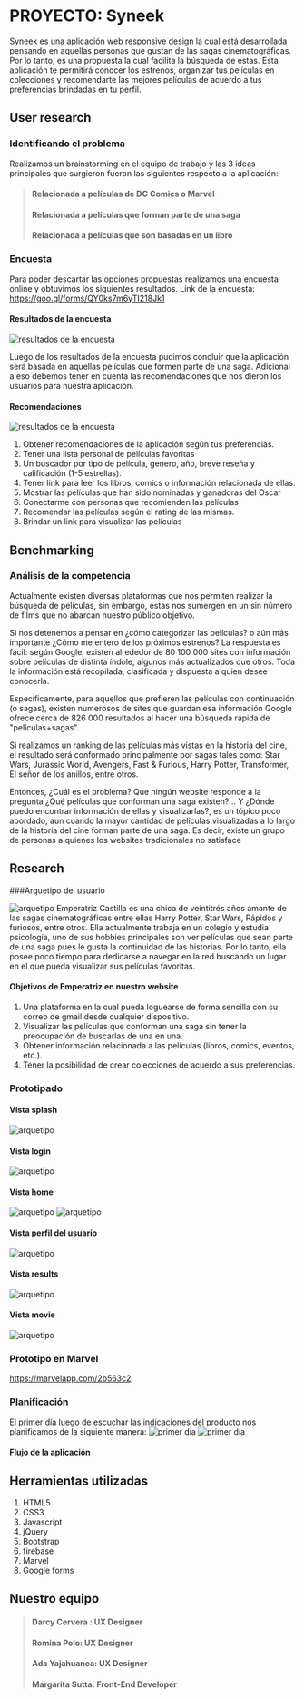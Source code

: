 # PROYECTO: Syneek

Syneek es una aplicación web responsive design la cual está desarrollada pensando en aquellas personas que gustan de las sagas cinematográficas. Por lo tanto, es una propuesta la cual facilita la búsqueda de estas. Esta aplicación te permitirá conocer los estrenos, organizar tus películas en colecciones y recomendarte las mejores películas de acuerdo a tus preferencias brindadas en tu perfil.

## User research

### Identificando el problema

Realizamos un brainstorming en el equipo de trabajo y las 3 ideas principales  que surgieron fueron las siguientes respecto a la aplicación:
>#### Relacionada a películas de DC Comics o Marvel
>#### Relacionada a películas que forman parte de una saga
>#### Relacionada a películas que son basadas en un libro

### Encuesta

Para poder descartar las opciones propuestas realizamos una encuesta online y obtuvimos los siguientes resultados.
Link de la encuesta: https://goo.gl/forms/QY0ks7m6yTI218Jk1

#### Resultados de la encuesta

![resultados de la encuesta](assets/images/resultados-encuesta.jpg)


Luego de los resultados de la encuesta pudimos concluir que la aplicación será basada en aquellas películas que formen parte de una saga.
Adicional a eso debemos tener en cuenta las recomendaciones que nos dieron los usuarios para nuestra aplicación.

#### Recomendaciones

![resultados de la encuesta](assets/images/recomendaciones.jpg)

1. Obtener recomendaciones de la aplicación según tus preferencias.
2. Tener una lista personal de películas favoritas
3. Un buscador por tipo de película, genero, año, breve reseña y calificación (1-5 estrellas).
4. Tener link para leer los libros, comics o información relacionada de ellas.
5. Mostrar las películas que han sido nominadas y ganadoras del Oscar
6. Conectarme con personas que recomienden las películas 
7. Recomendar las películas según el rating de las mismas.
8. Brindar un link para visualizar las películas


## Benchmarking 

### Análisis de la competencia

Actualmente existen diversas plataformas que nos permiten realizar la búsqueda de películas, sin embargo, estas nos sumergen en un sin número de films que no abarcan nuestro público objetivo.

Si nos detenemos a pensar en ¿cómo categorizar las películas? o aún más importante ¿Cómo me entero de los próximos estrenos? La respuesta es fácil: según Google, existen alrededor de 80 100 000 sites con información sobre películas de distinta índole, algunos más actualizados que otros. Toda la información está recopilada, clasificada y dispuesta a quien desee conocerla.

Específicamente, para aquellos que prefieren las películas con continuación (o sagas), existen numerosos de sites que guardan esa información Google ofrece cerca de 826 000 resultados al hacer una búsqueda rápida de "películas+sagas".

Si realizamos un ranking de las películas más vistas en la historia del cine, el resultado será conformado principalmente por sagas tales como: Star Wars, Jurassic World, Avengers, Fast & Furious, Harry Potter, Transformer, El señor de los anillos, entre otros.

Entonces, ¿Cuál es el problema? Que ningún website responde a la pregunta ¿Qué películas que conforman una saga existen?... Y ¿Dónde puedo encontrar información de ellas y visualizarlas?, es un tópico poco abordado, aun cuando la mayor cantidad de películas visualizadas a lo largo de la historia del cine forman parte de una saga. Es decir, existe un grupo de personas a quienes los websites tradicionales no satisface


## Research 

###Arquetipo del usuario

![arquetipo](assets/images/arquetipo.jpg)
Emperatriz Castilla es una chica de veintitrés años amante de las sagas cinematográficas entre ellas Harry Potter, Star Wars, Rápidos y furiosos, entre otros.
Ella actualmente trabaja en un colegio y estudia psicología, uno de sus hobbies principales son ver películas que sean parte de una saga pues le gusta la continuidad de las historias.
Por lo tanto, ella posee poco tiempo para dedicarse a navegar en la red buscando un lugar en el que pueda visualizar sus películas favoritas.

#### Objetivos de Emperatriz en nuestro website
1. Una plataforma en la cual pueda loguearse de forma sencilla con su correo de gmail desde cualquier dispositivo.  
2. Visualizar las películas que conforman una saga sin tener la preocupación de buscarlas de una en una.
3. Obtener información relacionada a las películas (libros, comics, eventos, etc.).
4. Tener la posibilidad de crear colecciones de acuerdo a sus preferencias.


### Prototipado

#### Vista splash

![arquetipo](assets/images/splash.jpg)
#### Vista login
![arquetipo](assets/images/login.jpg)

#### Vista home 
![arquetipo](assets/images/menu-burger.jpg)
![arquetipo](assets/images/main.jpg)


#### Vista perfil del usuario
![arquetipo](assets/images/profile-user.jpg)



#### Vista results
![arquetipo](assets/images/results.jpg)

#### Vista movie
![arquetipo](assets/images/movie.jpg)
### Prototipo en Marvel
https://marvelapp.com/2b563c2
### Planificación 
El primer día luego de escuchar las indicaciones del producto nos planificamos de la siguiente manera:
![primer día](assets/images/primerdia.jpg)
![primer día](assets/images/plan-semanal.jpg)
#### Flujo de la aplicación 

## Herramientas utilizadas

1. HTML5
2. CSS3
3. Javascript
4. jQuery
5. Bootstrap
6. firebase
7. Marvel
8. Google forms
## Nuestro equipo 

>#### Darcy Cervera : UX Designer
>#### Romina Polo: UX Designer
>#### Ada Yajahuanca: UX Designer
>#### Margarita Sutta: Front-End Developer

